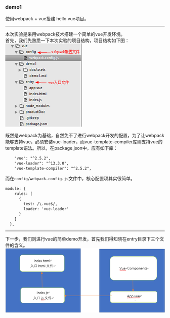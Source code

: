### demo1

使用webpack + vue搭建 hello vue项目。
***
本次实验是采用webpack技术搭建一个简单的vue开发环境。<br />
首先，我们先熟悉一下本次实验的项目结构，项目结构如下图：<br />
![](./docAssets/demo1_struct.png)

既然是webpack为基础，自然免不了进行webpack开发的配置，为了让webpack能够支持vue，必须安装vue-loader，而vue-template-compiler库则支持vue的template语法。所以，在package.json中，应有如下库：
``` 
    "vue": "^2.5.2",
    "vue-loader": "^13.3.0",
    "vue-template-compiler": "^2.5.2",
```
而在``` config/webpack.config.js ```文件中，核心配置项其实很简单。
```
module: {
    rules: [
      {
      	test: /\.vue$/,
      	loader: 'vue-loader'
      }
    ]
  },
```
***
下一步，我们则进行vue的简单demo开发，首先我们得知晓在entry目录下三个文件的含义。<br />
![](./docAssets/demo1_2.png) <br />


